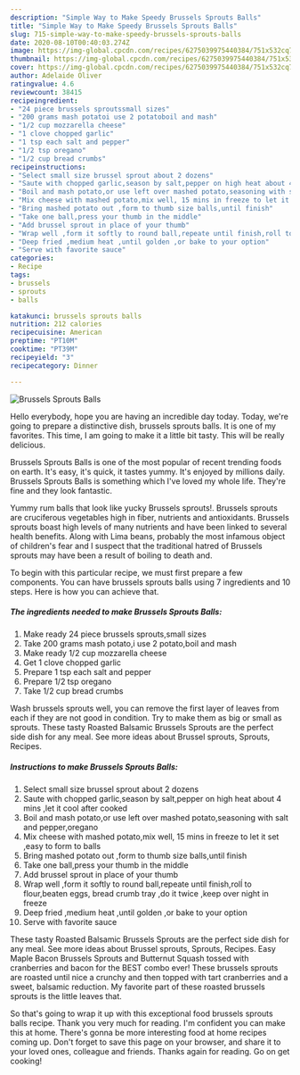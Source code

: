 ```yaml
---
description: "Simple Way to Make Speedy Brussels Sprouts Balls"
title: "Simple Way to Make Speedy Brussels Sprouts Balls"
slug: 715-simple-way-to-make-speedy-brussels-sprouts-balls
date: 2020-08-10T00:40:03.274Z
image: https://img-global.cpcdn.com/recipes/6275039975440384/751x532cq70/brussels-sprouts-balls-recipe-main-photo.jpg
thumbnail: https://img-global.cpcdn.com/recipes/6275039975440384/751x532cq70/brussels-sprouts-balls-recipe-main-photo.jpg
cover: https://img-global.cpcdn.com/recipes/6275039975440384/751x532cq70/brussels-sprouts-balls-recipe-main-photo.jpg
author: Adelaide Oliver
ratingvalue: 4.6
reviewcount: 38415
recipeingredient:
- "24 piece brussels sproutssmall sizes"
- "200 grams mash potatoi use 2 potatoboil and mash"
- "1/2 cup mozzarella cheese"
- "1 clove chopped garlic"
- "1 tsp each salt and pepper"
- "1/2 tsp oregano"
- "1/2 cup bread crumbs"
recipeinstructions:
- "Select small size brussel sprout about 2 dozens"
- "Saute with chopped garlic,season by salt,pepper on high heat about 4 mins ,let it cool after cooked"
- "Boil and mash potato,or use left over mashed potato,seasoning with salt and pepper,oregano"
- "Mix cheese with mashed potato,mix well, 15 mins in freeze to let it set ,easy to form to balls"
- "Bring mashed potato out ,form to thumb size balls,until finish"
- "Take one ball,press your thumb in the middle"
- "Add brussel sprout in place of your thumb"
- "Wrap well ,form it softly to round ball,repeate until finish,rolĺ to flour,beaten eggs, bread crumb tray ,do it twice ,keep over night in freeze"
- "Deep fried ,medium heat ,until golden ,or bake to your option"
- "Serve with favorite sauce"
categories:
- Recipe
tags:
- brussels
- sprouts
- balls

katakunci: brussels sprouts balls 
nutrition: 212 calories
recipecuisine: American
preptime: "PT10M"
cooktime: "PT39M"
recipeyield: "3"
recipecategory: Dinner

---
```



![Brussels Sprouts Balls](https://img-global.cpcdn.com/recipes/6275039975440384/751x532cq70/brussels-sprouts-balls-recipe-main-photo.jpg)

Hello everybody, hope you are having an incredible day today. Today, we're going to prepare a distinctive dish, brussels sprouts balls. It is one of my favorites. This time, I am going to make it a little bit tasty. This will be really delicious.

Brussels Sprouts Balls is one of the most popular of recent trending foods on earth. It's easy, it's quick, it tastes yummy. It's enjoyed by millions daily. Brussels Sprouts Balls is something which I've loved my whole life. They're fine and they look fantastic.

Yummy rum balls that look like yucky Brussels sprouts!. Brussels sprouts are cruciferous vegetables high in fiber, nutrients and antioxidants. Brussels sprouts boast high levels of many nutrients and have been linked to several health benefits. Along with Lima beans, probably the most infamous object of children&#39;s fear and I suspect that the traditional hatred of Brussels sprouts may have been a result of boiling to death and.


To begin with this particular recipe, we must first prepare a few components. You can have brussels sprouts balls using 7 ingredients and 10 steps. Here is how you can achieve that.

<!--inarticleads1-->

##### The ingredients needed to make Brussels Sprouts Balls:

1. Make ready 24 piece brussels sprouts,small sizes
1. Take 200 grams mash potato,i use 2 potato,boil and mash
1. Make ready 1/2 cup mozzarella cheese
1. Get 1 clove chopped garlic
1. Prepare 1 tsp each salt and pepper
1. Prepare 1/2 tsp oregano
1. Take 1/2 cup bread crumbs


Wash brussels sprouts well, you can remove the first layer of leaves from each if they are not good in condition. Try to make them as big or small as sprouts. These tasty Roasted Balsamic Brussels Sprouts are the perfect side dish for any meal. See more ideas about Brussel sprouts, Sprouts, Recipes. 

<!--inarticleads2-->

##### Instructions to make Brussels Sprouts Balls:

1. Select small size brussel sprout about 2 dozens
1. Saute with chopped garlic,season by salt,pepper on high heat about 4 mins ,let it cool after cooked
1. Boil and mash potato,or use left over mashed potato,seasoning with salt and pepper,oregano
1. Mix cheese with mashed potato,mix well, 15 mins in freeze to let it set ,easy to form to balls
1. Bring mashed potato out ,form to thumb size balls,until finish
1. Take one ball,press your thumb in the middle
1. Add brussel sprout in place of your thumb
1. Wrap well ,form it softly to round ball,repeate until finish,rolĺ to flour,beaten eggs, bread crumb tray ,do it twice ,keep over night in freeze
1. Deep fried ,medium heat ,until golden ,or bake to your option
1. Serve with favorite sauce


These tasty Roasted Balsamic Brussels Sprouts are the perfect side dish for any meal. See more ideas about Brussel sprouts, Sprouts, Recipes. Easy Maple Bacon Brussels Sprouts and Butternut Squash tossed with cranberries and bacon for the BEST combo ever! These brussels sprouts are roasted until nice a crunchy and then topped with tart cranberries and a sweet, balsamic reduction. My favorite part of these roasted brussels sprouts is the little leaves that. 

So that's going to wrap it up with this exceptional food brussels sprouts balls recipe. Thank you very much for reading. I'm confident you can make this at home. There's gonna be more interesting food at home recipes coming up. Don't forget to save this page on your browser, and share it to your loved ones, colleague and friends. Thanks again for reading. Go on get cooking!
